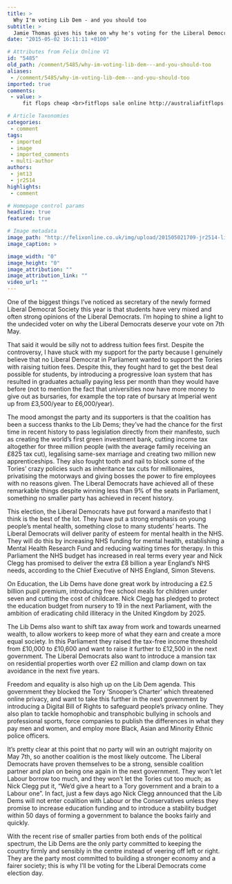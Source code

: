```yaml
---
title: >
  Why I'm voting Lib Dem - and you should too
subtitle: >
  Jamie Thomas gives his take on why he's voting for the Liberal Democrats next Thursday
date: "2015-05-02 16:11:11 +0100"

# Attributes from Felix Online V1
id: "5485"
old_path: /comment/5485/why-im-voting-lib-dem---and-you-should-too
aliases:
 - /comment/5485/why-im-voting-lib-dem---and-you-should-too
imported: true
comments:
 - value: >
     fit flops cheap <br>fitflops sale online http://australiafitflops.blogspot.com/,discount fitflop <br>fitflops discount http://www.australiafitflops.com/,red sole shoes <br>christian louboutin sale canada http://canadachristianlouboutinoutlet.blogspot.com/,louboutin montreal <br>christian louboutin cheapest http://canadachristianlouboutin.blogspot.com/,pigalle louboutin <br>christian louboutin cheapest http://canadachristianlouboutin.blogspot.com/,When Gucci Bags, remember to take out belongings they will usually have everything, if you buy ??briefcase??, put busiest day must be used with all the players and bring along all documents, pick a tremendous will to accommodate all spares bag.Style: Consider popular elements <br>Gucci Handbags http://www.charopf.com/gucci-outlet/,h009sX http://www.y7YwKx7Pm6OnyJvolbcwrWdoEnRF29pb.com,CexaP8 qkakpoxukohl, [url=http://syxeddqwsbha.com/]syxeddqwsbha[/url], [link=http://fvwkstbngnlf.com/]fvwkstbngnlf[/link], http://cyjfozktodal.com/,rGwizB bwkyzyixyfqj, [url=http://qkxixpndpyib.com/]qk

# Article Taxonomies
categories:
 - comment
tags:
 - imported
 - image
 - imported_comments
 - multi-author
authors:
 - jmt13
 - jr2514
highlights:
 - comment

# Homepage control params
headline: true
featured: true

# Image metadata
image_path: "http://felixonline.co.uk/img/upload/201505021709-jr2514-lib-dems-poster.jpg"
image_caption: >

image_width: "0"
image_height: "0"
image_attribution: ""
image_attribution_link: ""
video_url: ""
---
```


One of the biggest things I’ve noticed as secretary of the newly formed Liberal Democrat Society this year is that students have very mixed and often strong opinions of the Liberal Democrats. I’m hoping to shine a light to the undecided voter on why the Liberal Democrats deserve your vote on 7th May.

That said it would be silly not to address tuition fees first. Despite the controversy, I have stuck with my support for the party because I genuinely believe that no Liberal Democrat in Parliament wanted to support the Tories with raising tuition fees. Despite this, they fought hard to get the best deal possible for students, by introducing a progressive loan system that has resulted in graduates actually paying less per month than they would have before (not to mention the fact that universities now have more money to give out as bursaries, for example the top rate of bursary at Imperial went up from £3,500/year to £6,000/year).

The mood amongst the party and its supporters is that the coalition has been a success thanks to the Lib Dems; they’ve had the chance for the first time in recent history to pass legislation directly from their manifesto, such as creating the world’s first green investment bank, cutting income tax altogether for three million people (with the average family receiving an £825 tax cut), legalising same-sex marriage and creating two million new apprenticeships. They also fought tooth and nail to block some of the Tories’ crazy policies such as inheritance tax cuts for millionaires, privatising the motorways and giving bosses the power to fire employees with no reasons given. The Liberal Democrats have achieved all of these remarkable things despite winning less than 9% of the seats in Parliament, something no smaller party has achieved in recent history.

This election, the Liberal Democrats have put forward a manifesto that I think is the best of the lot. They have put a strong emphasis on young people’s mental health, something close to many students’ hearts. The Liberal Democrats will deliver parity of esteem for mental health in the NHS. They will do this by increasing NHS funding for mental health, establishing a Mental Health Research Fund and reducing waiting times for therapy. In this Parliament the NHS budget has increased in real terms every year and Nick Clegg has promised to deliver the extra £8 billion a year England’s NHS needs, according to the Chief Executive of NHS England, Simon Stevens.

On Education, the Lib Dems have done great work by introducing a £2.5 billion pupil premium, introducing free school meals for children under seven and cutting the cost of childcare. Nick Clegg has pledged to protect the education budget from nursery to 19 in the next Parliament, with the ambition of eradicating child illiteracy in the United Kingdom by 2025.

The Lib Dems also want to shift tax away from work and towards unearned wealth, to allow workers to keep more of what they earn and create a more equal society. In this Parliament they raised the tax-free income threshold from £10,000 to £10,600 and want to raise it further to £12,500 in the next government. The Liberal Democrats also want to introduce a mansion tax on residential properties worth over £2 million and clamp down on tax avoidance in the next five years.

Freedom and equality is also high up on the Lib Dem agenda. This government they blocked the Tory ‘Snooper’s Charter’ which threatened online privacy, and want to take this further in the next government by introducing a Digital Bill of Rights to safeguard people’s privacy online. They also plan to tackle homophobic and transphobic bullying in schools and professional sports, force companies to publish the differences in what they pay men and women, and employ more Black, Asian and Minority Ethnic police officers.

It’s pretty clear at this point that no party will win an outright majority on May 7th, so another coalition is the most likely outcome. The Liberal Democrats have proven themselves to be a strong, sensible coalition partner and plan on being one again in the next government. They won’t let Labour borrow too much, and they won’t let the Tories cut too much; as Nick Clegg put it, “We’d give a heart to a Tory government and a brain to a Labour one”. In fact, just a few days ago Nick Clegg announced that the Lib Dems will not enter coalition with Labour or the Conservatives unless they promise to increase education funding and to introduce a stability budget within 50 days of forming a government to balance the books fairly and quickly.

With the recent rise of smaller parties from both ends of the political spectrum, the Lib Dems are the only party committed to keeping the country firmly and sensibly in the centre instead of veering off left or right. They are the party most committed to building a stronger economy and a fairer society; this is why I’ll be voting for the Liberal Democrats come election day.
